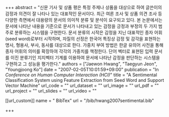 +++
abstract = "신문 기사 및 상품 평은 특정 주제나 상품을 대상으로 하여 글쓴이의 감정과 의견이 잘 나타나 있는 대표적인 문서이다. 최근 여론 조사 및 상품 의견 조사 등 다양한 측면에서 대용량의 문서의 의미적 분류 및 분석이 요구되고 있다. 본 논문에서는 문서에 나타난 내용을 기준으로 문서가 나타내고 있는 감정을 긍정과 부정의 두 가지 범주로 분류하는 시스템을 구현한다. 문서 분류의 시작은 감정을 지닌 대표적인 종자 어휘(seed word)로부터 시작하며, 자질의 선정은 한국어 특징상 감정 및 감각을 표현하는 명사, 형용사, 부사, 동사를 대상으로 한다. 가중치 부여 방법은 한글 유의어 사전을 통해 종자 어휘의 의미를 확장하여 각각의 가중치를 책정한다. 단어 벡터로 표현된 입력 문서를 이진 분류기인 지지벡터 기계를 이용하여 문서에 나타난 감정을 판단하는 시스템을 구현하고 그 성능을 평가한다."
authors = ["Jaewon Hwang", "Taegyun Jeon", "Youngjoong Ko"]
date = "2007-02-05T10:01:59+09:00"
publication = "In *Conference on Human Computer Interaction (HCI)*"
title = "A Sentimental Classification System using Feature Extraction from Seed Word and Support Vector Machine"
url_code = ""
url_dataset = ""
url_image = ""
url_pdf = ""
url_project = ""
url_slides = ""
url_video = ""

[[url_custom]]
name = " BibTex"
url = "/bib/hwang2007sentimental.bib"


+++

